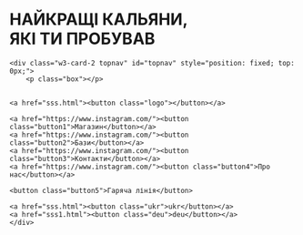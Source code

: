 <!DOCTYPE html>
<html lang="en">
<head>
    <link rel="stylesheet" href="style1.css">
    <meta charset="UTF-8">
    <title>Ran Shisha</title>
</head>
<body>
    <p class="box2"></p>
    <h1 class="qew">НАЙКРАЩІ КАЛЬЯНИ,<br>ЯКІ ТИ ПРОБУВАВ</h1>
<p class="box3"></p>
<p class="box4"></p>



    <div class="w3-card-2 topnav" id="topnav" style="position: fixed; top: 0px;">
        <p class="box"></p>

    
    <a href="sss.html"><button class="logo"></button></a>

    <a href="https://www.instagram.com/"><button class="button1">Магазин</button></a>
    <a href="https://www.instagram.com/"><button class="button2">Бази</button></a>
    <a href="https://www.instagram.com/"><button class="button3">Контакти</button></a>
    <a href="https://www.instagram.com/"><button class="button4">Про нас</button></a>

    <button class="button5">Гаряча лінія</button>

    <a href="sss.html"><button class="ukr">ukr</button></a>
    <a href="sss1.html"><button class="deu">deu</button></a>
    </div>





</body>
</html>
